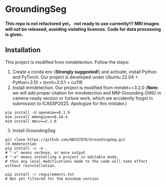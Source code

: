 # GroundingSeg
**This repo is not refactored yet， not ready to use currently!!!**
**MRI images will not be released, avoiding violating licences. Code for data processing is given.**

## Installation
This project is modified from mmdetection. Follow the steps:

1. Create a conda env (**Strongly suggested!**) and activate, install Python and PyTorch.
Our project is developed under Ubuntu 22.04 + Python=3.10 + torch=2.0.1 + cu118
2. Install mmdetection. Our project is modified from mmdet==3.2.0
(**Note**: we will add proper citation for mmdetection and MM-Grounding-DINO in camera-ready version or furture work, which we accidently forgot in submission to ICASSP2025. Apologize for this mistake.)

```
pip install -U openmim==0.3.9
mim install mmengine==0.10.4
mim install mmcv==2.1.0
```
3. Install GroundingSeg

```
git clone https://github.com/ABC67876/GroundingSeg.git
cd mmdetection
pip install -v -e .
# "-v" means verbose, or more output
# "-e" means installing a project in editable mode,
# thus any local modifications made to the code will take effect without reinstallation.

pip install -r requirements.txt
# Not yet filtered for the minimum version
```
